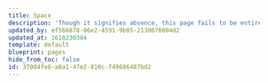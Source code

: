 ```yaml
---
title: Space
description: 'Though it signifies absence, this page fails to be entirely empty.'
updated_by: ef566878-06e2-4591-9b05-2130076004d2
updated_at: 1618230384
template: default
blueprint: pages
hide_from_toc: false
id: 37084fe6-a8a1-47e2-810c-f49686487bd2
---
```

